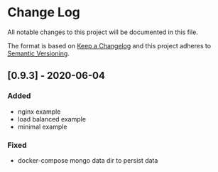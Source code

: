 # Change Log

All notable changes to this project will be documented in this file.
 
The format is based on [Keep a Changelog](http://keepachangelog.com/)
and this project adheres to [Semantic Versioning](http://semver.org/).
 
## [0.9.3] - 2020-06-04

### Added

- nginx example
- load balanced example
- minimal example

### Fixed

- docker-compose mongo data dir to persist data
